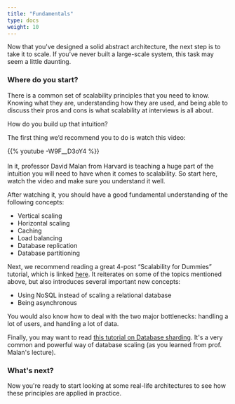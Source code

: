 ```yaml
---
title: "Fundamentals"
type: docs
weight: 10
---
```

Now that you've designed a solid abstract architecture, the next step is to take it to scale. If you've never built a large-scale system, this task may seem a little daunting.

### Where do you start?

There is a common set of scalability principles that you need to know. Knowing what they are, understanding how they are used, and being able to discuss their pros and cons is what scalability at interviews is all about.

How do you build up that intuition?

The first thing we’d recommend you to do is watch this video:

<div class="row">
<div class="col-md-8 col-md-offset-2">
<div class="embed-responsive embed-responsive-16by9 text-center">
{{% youtube -W9F__D3oY4 %}}
<!-- <iframe class="embed-responsive-item" allowfullscreen="" frameborder="0" height="315" src="//www.youtube.com/embed/-W9F__D3oY4" width="560"></iframe> -->
</div>
</div>
</div>
<br>
In it, professor David Malan from Harvard is teaching a huge part of the intuition you will need to have when it comes to scalability. So start here, watch the video and make sure you understand it well.

After watching it, you should have a good fundamental understanding of the following concepts:

- Vertical scaling
- Horizontal scaling
- Caching
- Load balancing
- Database replication
- Database partitioning

Next, we recommend reading a great 4-post “Scalability for Dummies” tutorial, which is linked <a href="https://github.com/donnemartin/system-design-primer/blob/master/README.md#step-2-review-the-scalability-article" target="_blank" rel="noopener noreferrer"> here</a>. It reiterates on some of the topics mentioned above, but also introduces several important new concepts:

- Using NoSQL instead of scaling a relational database
- Being asynchronous

You would also know how to deal with the two major bottlenecks: handling a lot of users, and handling a lot of data.

Finally, you may want to read <a href="http://highscalability.com/blog/2009/8/6/an-unorthodox-approach-to-database-design-the-coming-of-the.html" target="_blank" rel="noopener noreferrer">this tutorial on Database sharding</a>. It's a very common and powerful way of database scaling (as you learned from prof. Malan's lecture).

### What's next?

Now you're ready to start looking at some real-life architectures to see how these principles are applied in practice.
